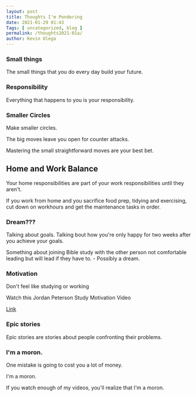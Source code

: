 ```yaml
--- 
layout: post 
title: Thoughts I'm Pondering
date: 2021-01-29 01:43
Tags: [ uncategorized, blog ]
permalink: /thoughts2021-01a/ 
author: Kevin Olega 
--- 
```


### Small things

The small things that you do every day build your future.

### Responsibility

Everything that happens to you is your responsibility.

### Smaller Circles

Make smaller circles. 

The big moves leave you open for counter attacks. 

Mastering the small straightforward moves are your best bet.

## Home and Work Balance

Your home responsibilities are part of your work responsibilities until they aren't.

If you work from home and you sacrifice food prep, tidying and exercising, cut down on workhours and get the maintenance tasks in order.


### Dream???

Talking about goals.
Talking bout how you're only happy for two weeks after you achieve your goals.

Something about joining Bible study with the other person not comfortable leading but will lead if they have to. - Possibly a dream.

### Motivation

Don't feel like studying or working

Watch this Jordan Peterson Study Motivation Video

[Link](https://www.youtube.com/watch?v=wsNzAuYDgy0)

### Epic stories

Epic stories are stories about people confronting their problems.

### I'm a moron.

One mistake is going to cost you a lot of money.

I'm a moron.

If you watch enough of my videos, you'll realize that I'm a moron.
